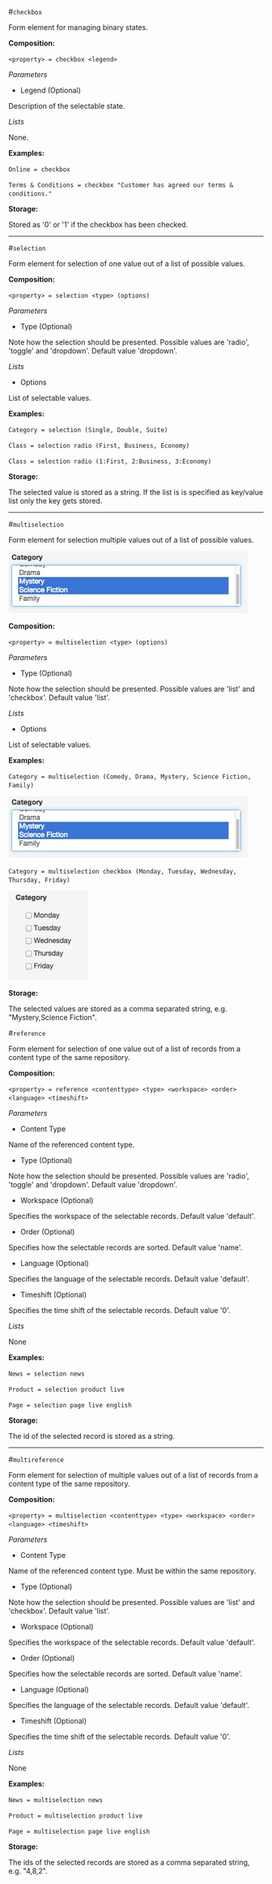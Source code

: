 #`checkbox` 

Form element for managing binary states.


**Composition:**

`<property> = checkbox <legend>`

_Parameters_

* Legend (Optional)

Description of the selectable state.

_Lists_

None.

**Examples:**

`Online = checkbox`

`Terms & Conditions = checkbox "Customer has agreed our terms & conditions."`


**Storage:**

Stored as '0' or '1' if the checkbox has been checked.

* * *

#`selection`
 
Form element for selection of one value out of a list of possible values.

**Composition:**

`<property> = selection <type> (options)`

_Parameters_

* Type (Optional)

Note how the selection should be presented. Possible values are 'radio', 'toggle' and 'dropdown'. Default value 'dropdown'.

_Lists_

* Options

List of selectable values.

**Examples:**

`Category = selection (Single, Double, Suite)`

`Class = selection radio (First, Business, Economy)`

`Class = selection radio (1:First, 2:Business, 3:Economy)`

**Storage:**

The selected value is stored as a string. If the list is is specified as key/value list only the key gets stored.

* * *

#`multiselection`
 
Form element for selection multiple values out of a list of possible values.

![a* = textfield L](https://raw.githubusercontent.com/nhagemann/anycontent-cmdl-docs/master/images/formelement/multiselection.jpg)


**Composition:**

`<property> = multiselection <type> (options)`

_Parameters_

* Type (Optional)

Note how the selection should be presented. Possible values are 'list' and 'checkbox'. Default value 'list'.

_Lists_

* Options

List of selectable values.

**Examples:**

`Category = multiselection (Comedy, Drama, Mystery, Science Fiction, Family)`

![a* = textfield L](https://raw.githubusercontent.com/nhagemann/anycontent-cmdl-docs/master/images/formelement/multiselection.jpg)


`Category = multiselection checkbox (Monday, Tuesday, Wednesday, Thursday, Friday)`

![a* = textfield L](https://raw.githubusercontent.com/nhagemann/anycontent-cmdl-docs/master/images/formelement/multiselection2checkbox.jpg)


**Storage:**

The selected values are stored as a comma separated string, e.g. "Mystery,Science Fiction".

#`reference`
 
Form element for selection of one value out of a list of records from a content type of the same repository.

**Composition:**

`<property> = reference <contenttype> <type> <workspace> <order> <language> <timeshift>`

_Parameters_

* Content Type 

Name of the referenced content type.

* Type (Optional)

Note how the selection should be presented. Possible values are 'radio', 'toggle' and 'dropdown'. Default value 'dropdown'.

* Workspace (Optional)

Specifies the workspace of the selectable records. Default value 'default'.

* Order (Optional)

Specifies how the selectable records are sorted. Default value 'name'.

* Language (Optional)

Specifies the language of the selectable records. Default value 'default'.

* Timeshift (Optional)

Specifies the time shift of the selectable records. Default value '0'.

_Lists_

None

**Examples:**

`News = selection news`

`Product = selection product live`

`Page = selection page live english`

**Storage:**

The id of the selected record is stored as a string.

* * *

#`multireference`
 
Form element for selection of multiple values out of a list of records from a content type of the same repository.



**Composition:**

`<property> = multiselection <contenttype> <type> <workspace> <order> <language> <timeshift>`

_Parameters_

* Content Type 

Name of the referenced content type. Must be within the same repository.

* Type (Optional)

Note how the selection should be presented. Possible values are 'list' and 'checkbox'. Default value 'list'.

* Workspace (Optional)

Specifies the workspace of the selectable records. Default value 'default'.

* Order (Optional)

Specifies how the selectable records are sorted. Default value 'name'.

* Language (Optional)

Specifies the language of the selectable records. Default value 'default'.

* Timeshift (Optional)

Specifies the time shift of the selectable records. Default value '0'.

_Lists_

None

**Examples:**

`News = multiselection news`

`Product = multiselection product live`

`Page = multiselection page live english`

**Storage:**

The ids of the selected records are stored as a comma separated string, e.g. "4,8,2".


